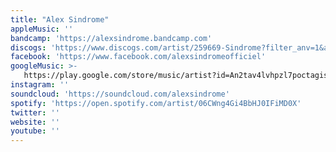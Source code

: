 ```yaml
---
title: "Alex Sindrome"
appleMusic: ''
bandcamp: 'https://alexsindrome.bandcamp.com'
discogs: 'https://www.discogs.com/artist/259669-Sindrome?filter_anv=1&anv=Alex+Sindrome'
facebook: 'https://www.facebook.com/alexsindromeofficiel'
googleMusic: >-
   https://play.google.com/store/music/artist?id=An2tav4lvhpzl7poctagisaqjza
instagram: ''
soundcloud: 'https://soundcloud.com/alexsindrome'
spotify: 'https://open.spotify.com/artist/06CWng4Gi4BbHJ0IFiMD0X'
twitter: ''
website: ''
youtube: ''
---
```

